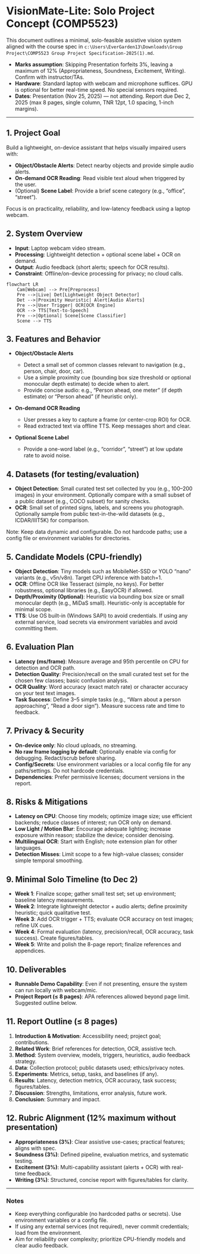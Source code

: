 # VisionMate-Lite: Solo Project Concept (COMP5523)

This document outlines a minimal, solo-feasible assistive vision system aligned with the course spec in `c:\Users\EverGarden13\Downloads\Group Project\COMP5523 Group Project Specification-2025(1).md`.

- **Marks assumption**: Skipping Presentation forfeits 3%, leaving a maximum of 12% (Appropriateness, Soundness, Excitement, Writing). Confirm with instructor/TAs.
- **Hardware**: Standard laptop with webcam and microphone suffices. GPU is optional for better real-time speed. No special sensors required.
- **Dates**: Presentation (Nov 25, 2025) — not attending. Report due Dec 2, 2025 (max 8 pages, single column, TNR 12pt, 1.0 spacing, 1-inch margins).

---

## 1. Project Goal
Build a lightweight, on-device assistant that helps visually impaired users with:
- **Object/Obstacle Alerts**: Detect nearby objects and provide simple audio alerts.
- **On-demand OCR Reading**: Read visible text aloud when triggered by the user.
- (Optional) **Scene Label**: Provide a brief scene category (e.g., “office”, “street”).

Focus is on practicality, reliability, and low-latency feedback using a laptop webcam.

## 2. System Overview
- **Input**: Laptop webcam video stream.
- **Processing**: Lightweight detection + optional scene label + OCR on demand.
- **Output**: Audio feedback (short alerts; speech for OCR results).
- **Constraint**: Offline/on-device processing for privacy; no cloud calls.

```mermaid
flowchart LR
    Cam[Webcam] --> Pre[Preprocess]
    Pre -->|Live| Det[Lightweight Object Detector]
    Det -->|Proximity Heuristic| Alert[Audio Alerts]
    Pre -->|User Trigger| OCR[OCR Engine]
    OCR --> TTS[Text-to-Speech]
    Pre -->|Optional| Scene[Scene Classifier]
    Scene --> TTS
```

## 3. Features and Behavior
- **Object/Obstacle Alerts**
  - Detect a small set of common classes relevant to navigation (e.g., person, chair, door, car).
  - Use a simple proximity cue (bounding box size threshold or optional monocular depth estimate) to decide when to alert.
  - Provide concise audio: e.g., “Person ahead, one meter” (if depth estimate) or “Person ahead” (if heuristic only).

- **On-demand OCR Reading**
  - User presses a key to capture a frame (or center-crop ROI) for OCR.
  - Read extracted text via offline TTS. Keep messages short and clear.

- **Optional Scene Label**
  - Provide a one-word label (e.g., “corridor”, “street”) at low update rate to avoid noise.

## 4. Datasets (for testing/evaluation)
- **Object Detection**: Small curated test set collected by you (e.g., 100–200 images) in your environment. Optionally compare with a small subset of a public dataset (e.g., COCO subset) for sanity checks.
- **OCR**: Small set of printed signs, labels, and screens you photograph. Optionally sample from public text-in-the-wild datasets (e.g., ICDAR/IIIT5K) for comparison.

Note: Keep data dynamic and configurable. Do not hardcode paths; use a config file or environment variables for directories.

## 5. Candidate Models (CPU-friendly)
- **Object Detection**: Tiny models such as MobileNet-SSD or YOLO “nano” variants (e.g., v5n/v8n). Target CPU inference with batch=1.
- **OCR**: Offline OCR like Tesseract (simple, no keys). For better robustness, optional libraries (e.g., EasyOCR) if allowed.
- **Depth/Proximity (Optional)**: Heuristic via bounding box size or small monocular depth (e.g., MiDaS small). Heuristic-only is acceptable for minimal scope.
- **TTS**: Use OS built-in (Windows SAPI) to avoid credentials. If using any external service, load secrets via environment variables and avoid committing them.

## 6. Evaluation Plan
- **Latency (ms/frame)**: Measure average and 95th percentile on CPU for detection and OCR path.
- **Detection Quality**: Precision/recall on the small curated test set for the chosen few classes; basic confusion analysis.
- **OCR Quality**: Word accuracy (exact match rate) or character accuracy on your test text images.
- **Task Success**: Define 3–5 simple tasks (e.g., “Warn about a person approaching”, “Read a door sign”). Measure success rate and time to feedback.

## 7. Privacy & Security
- **On-device only**: No cloud uploads, no streaming.
- **No raw frame logging by default**: Optionally enable via config for debugging. Redact/scrub before sharing.
- **Config/Secrets**: Use environment variables or a local config file for any paths/settings. Do not hardcode credentials.
- **Dependencies**: Prefer permissive licenses; document versions in the report.

## 8. Risks & Mitigations
- **Latency on CPU**: Choose tiny models; optimize image size; use efficient backends; reduce classes of interest; run OCR only on demand.
- **Low Light / Motion Blur**: Encourage adequate lighting; increase exposure within reason; stabilize the device; consider denoising.
- **Multilingual OCR**: Start with English; note extension plan for other languages.
- **Detection Misses**: Limit scope to a few high-value classes; consider simple temporal smoothing.

## 9. Minimal Solo Timeline (to Dec 2)
- **Week 1**: Finalize scope; gather small test set; set up environment; baseline latency measurements.
- **Week 2**: Integrate lightweight detector + audio alerts; define proximity heuristic; quick qualitative test.
- **Week 3**: Add OCR trigger + TTS; evaluate OCR accuracy on test images; refine UX cues.
- **Week 4**: Formal evaluation (latency, precision/recall, OCR accuracy, task success). Create figures/tables.
- **Week 5**: Write and polish the 8-page report; finalize references and appendices.

## 10. Deliverables
- **Runnable Demo Capability**: Even if not presenting, ensure the system can run locally with webcam/mic.
- **Project Report (≤ 8 pages)**: APA references allowed beyond page limit. Suggested outline below.

## 11. Report Outline (≤ 8 pages)
1. **Introduction & Motivation**: Accessibility need; project goal; contributions.
2. **Related Work**: Brief references for detection, OCR, assistive tech.
3. **Method**: System overview, models, triggers, heuristics, audio feedback strategy.
4. **Data**: Collection protocol; public datasets used; ethics/privacy notes.
5. **Experiments**: Metrics, setup, tasks, and baselines (if any).
6. **Results**: Latency, detection metrics, OCR accuracy, task success; figures/tables.
7. **Discussion**: Strengths, limitations, error analysis, future work.
8. **Conclusion**: Summary and impact.

## 12. Rubric Alignment (12% maximum without presentation)
- **Appropriateness (3%)**: Clear assistive use-cases; practical features; aligns with spec.
- **Soundness (3%)**: Defined pipeline, evaluation metrics, and systematic testing.
- **Excitement (3%)**: Multi-capability assistant (alerts + OCR) with real-time feedback.
- **Writing (3%)**: Structured, concise report with figures/tables for clarity.

---

### Notes
- Keep everything configurable (no hardcoded paths or secrets). Use environment variables or a config file.
- If using any external services (not required), never commit credentials; load from the environment.
- Aim for reliability over complexity; prioritize CPU-friendly models and clear audio feedback.
